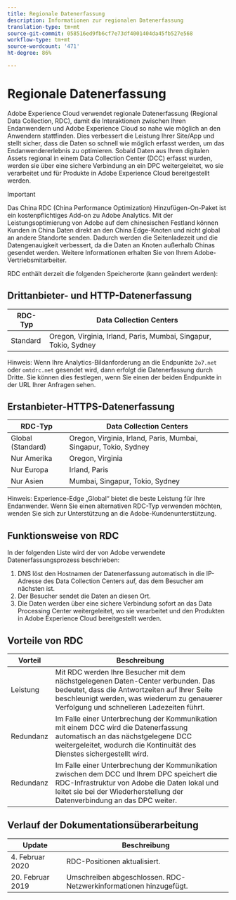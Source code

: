 ```yaml
---
title: Regionale Datenerfassung
description: Informationen zur regionalen Datenerfassung
translation-type: tm+mt
source-git-commit: 058516ed9fb6cf7e73df4001404da45fb527e568
workflow-type: tm+mt
source-wordcount: '471'
ht-degree: 86%

---
```



# Regionale Datenerfassung

Adobe Experience Cloud verwendet regionale Datenerfassung (Regional Data Collection, RDC), damit die Interaktionen zwischen Ihren Endanwendern und Adobe Experience Cloud so nahe wie möglich an den Anwendern stattfinden. Dies verbessert die Leistung Ihrer Site/App und stellt sicher, dass die Daten so schnell wie möglich erfasst werden, um das Endanwendererlebnis zu optimieren. Sobald Daten aus Ihren digitalen Assets regional in einem Data Collection Center (DCC) erfasst wurden, werden sie über eine sichere Verbindung an ein DPC weitergeleitet, wo sie verarbeitet und für Produkte in Adobe Experience Cloud bereitgestellt werden.

>[!IMPORTANT]
>
>Das China RDC (China Performance Optimization) Hinzufügen-On-Paket ist ein kostenpflichtiges Add-on zu Adobe Analytics. Mit der Leistungsoptimierung von Adobe auf dem chinesischen Festland können Kunden in China Daten direkt an den China Edge-Knoten und nicht global an andere Standorte senden. Dadurch werden die Seitenladezeit und die Datengenauigkeit verbessert, da die Daten an Knoten außerhalb Chinas gesendet werden. Weitere Informationen erhalten Sie von Ihrem Adobe-Vertriebsmitarbeiter.

RDC enthält derzeit die folgenden Speicherorte (kann geändert werden):

## Drittanbieter- und HTTP-Datenerfassung

| RDC-Typ | Data Collection Centers |
|---------------------|-------------------|
| Standard | Oregon, Virginia, Irland, Paris, Mumbai, Singapur, Tokio, Sydney |

Hinweis: Wenn Ihre Analytics-Bildanforderung an die Endpunkte `2o7.net` oder `omtdrc.net` gesendet wird, dann erfolgt die Datenerfassung durch Dritte. Sie können dies festlegen, wenn Sie einen der beiden Endpunkte in der URL Ihrer Anfragen sehen.

## Erstanbieter-HTTPS-Datenerfassung

| RDC-Typ | Data Collection Centers |
|---------------------|-------------------|
| Global (Standard) | Oregon, Virginia, Irland, Paris, Mumbai, Singapur, Tokio, Sydney |
| Nur Amerika | Oregon, Virginia |
| Nur Europa | Irland, Paris |
| Nur Asien | Mumbai, Singapur, Tokio, Sydney |

Hinweis: Experience-Edge „Global“ bietet die beste Leistung für Ihre Endanwender.  Wenn Sie einen alternativen RDC-Typ verwenden möchten, wenden Sie sich zur Unterstützung an die Adobe-Kundenunterstützung.

## Funktionsweise von RDC

In der folgenden Liste wird der von Adobe verwendete Datenerfassungsprozess beschrieben:

1. DNS löst den Hostnamen der Datenerfassung automatisch in die IP-Adresse des Data Collection Centers auf, das dem Besucher am nächsten ist.
1. Der Besucher sendet die Daten an diesen Ort.
1. Die Daten werden über eine sichere Verbindung sofort an das Data Processing Center weitergeleitet, wo sie verarbeitet und den Produkten in Adobe Experience Cloud bereitgestellt werden.

## Vorteile von RDC

| Vorteil | Beschreibung |
|---------|-----------|
| Leistung | Mit RDC werden Ihre Besucher mit dem nächstgelegenen Daten-Center verbunden. Das bedeutet, dass die Antwortzeiten auf Ihrer Seite beschleunigt werden, was wiederum zu genauerer Verfolgung und schnelleren Ladezeiten führt. |
| Redundanz | Im Falle einer Unterbrechung der Kommunikation mit einem DCC wird die Datenerfassung automatisch an das nächstgelegene DCC weitergeleitet, wodurch die Kontinuität des Dienstes sichergestellt wird. |
| Redundanz | Im Falle einer Unterbrechung der Kommunikation zwischen dem DCC und Ihrem DPC speichert die RDC-Infrastruktur von Adobe die Daten lokal und leitet sie bei der Wiederherstellung der Datenverbindung an das DPC weiter. |

## Verlauf der Dokumentationsüberarbeitung

| Update | Beschreibung |
|--------|---------|
| 4. Februar 2020 | RDC-Positionen aktualisiert. |
| 20. Februar 2019 | Umschreiben abgeschlossen. RDC-Netzwerkinformationen hinzugefügt. |
